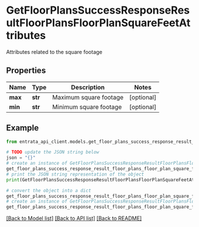 # GetFloorPlansSuccessResponseResultFloorPlansFloorPlanSquareFeetAttributes

Attributes related to the square footage

## Properties

Name | Type | Description | Notes
------------ | ------------- | ------------- | -------------
**max** | **str** | Maximum square footage | [optional] 
**min** | **str** | Minimum square footage | [optional] 

## Example

```python
from entrata_api_client.models.get_floor_plans_success_response_result_floor_plans_floor_plan_square_feet_attributes import GetFloorPlansSuccessResponseResultFloorPlansFloorPlanSquareFeetAttributes

# TODO update the JSON string below
json = "{}"
# create an instance of GetFloorPlansSuccessResponseResultFloorPlansFloorPlanSquareFeetAttributes from a JSON string
get_floor_plans_success_response_result_floor_plans_floor_plan_square_feet_attributes_instance = GetFloorPlansSuccessResponseResultFloorPlansFloorPlanSquareFeetAttributes.from_json(json)
# print the JSON string representation of the object
print(GetFloorPlansSuccessResponseResultFloorPlansFloorPlanSquareFeetAttributes.to_json())

# convert the object into a dict
get_floor_plans_success_response_result_floor_plans_floor_plan_square_feet_attributes_dict = get_floor_plans_success_response_result_floor_plans_floor_plan_square_feet_attributes_instance.to_dict()
# create an instance of GetFloorPlansSuccessResponseResultFloorPlansFloorPlanSquareFeetAttributes from a dict
get_floor_plans_success_response_result_floor_plans_floor_plan_square_feet_attributes_from_dict = GetFloorPlansSuccessResponseResultFloorPlansFloorPlanSquareFeetAttributes.from_dict(get_floor_plans_success_response_result_floor_plans_floor_plan_square_feet_attributes_dict)
```
[[Back to Model list]](../README.md#documentation-for-models) [[Back to API list]](../README.md#documentation-for-api-endpoints) [[Back to README]](../README.md)


